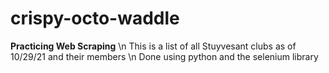 # crispy-octo-waddle

**Practicing Web Scraping** \n
This is a list of all Stuyvesant clubs as of 10/29/21 and their members \n
Done using python and the selenium library
